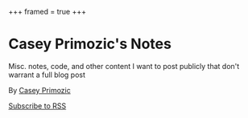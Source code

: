 +++
framed = true
+++

# Casey Primozic's Notes

Misc. notes, code, and other content I want to post publicly that don't warrant a full blog post

By [Casey Primozic](https://cprimozic.net/)

[Subscribe to RSS](https://cprimozic.net/notes/index.xml)
